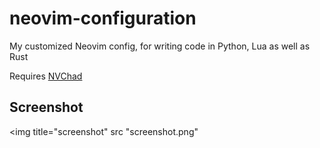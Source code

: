 # neovim-configuration

My customized Neovim config, for writing code in Python, Lua as well as Rust

Requires [NVChad](https://nvchad.com/)

## Screenshot
<img title="screenshot" src "screenshot.png"
